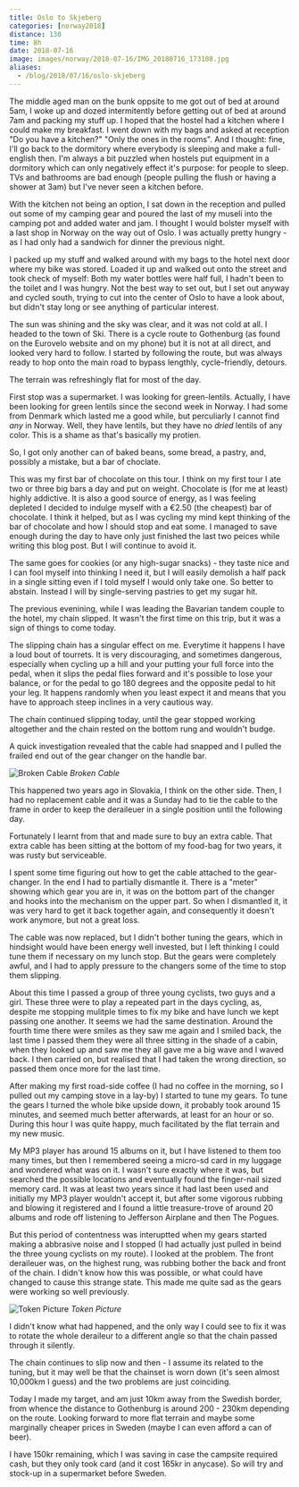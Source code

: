 ```yaml
---
title: Oslo to Skjeberg
categories: [norway2018]
distance: 130
time: 8h
date: 2018-07-16
image: images/norway/2018-07-16/IMG_20180716_173108.jpg
aliases:
  - /blog/2018/07/16/oslo-skjeberg
---
```



The middle aged man on the bunk oppsite to me got out of bed at around 5am, I
woke up and dozed intermitently before getting out of bed at around 7am and
packing my stuff up. I hoped that the hostel had a kitchen where I could make
my breakfast. I went down with my bags and asked at reception "Do you have a
kitchen?" "Only the ones in the rooms". And I thought: fine, I'll go back to the
dormitory where everybody is sleeping and make a full-english then. I'm always
a bit puzzled when hostels put equipment in a dormitory which can only
negatively effect it's purpose: for people to sleep. TVs and bathrooms are bad
enough (people pulling the flush or having a shower at 3am) but I've never
seen a kitchen before.

With the kitchen not being an option, I sat down in the reception and pulled
out some of my camping gear and poured the last of my museli into the camping
pot and added water and jam. I thought I would bolster myself with a last shop
in Norway on the way out of Oslo. I was actually pretty hungry - as I had only
had a sandwich for dinner the previous night.

I packed up my stuff and walked around with my bags to the hotel next door
where my bike was stored. Loaded it up and walked out onto the street and took
check of myself: Both my water bottles were half full, I hadn't been to the
toilet and I was hungry. Not the best way to set out, but I set out anyway and
cycled south, trying to cut into the center of Oslo to have a look about, but
didn't stay long or see anything of particular interest.

The sun was shining and the sky was clear, and it was not cold at all. I
headed to the town of Ski. There is a cycle route to Gothenburg (as found on
the Eurovelo website and on my phone) but it is not at all direct, and looked
very hard to follow. I started by following the route, but was always ready to
hop onto the main road to bypass lengthly, cycle-friendly, detours.

The terrain was refreshingly flat for most of the day.

First stop was a supermarket. I was looking for green-lentils. Actually, I
have been looking for green lentils since the second week in Norway. I had
some from Denmark which lasted me a good while, but perculiarly I cannot find
_any_ in Norway. Well, they have lentils, but they have no _dried_ lentils of
any color. This is a shame as that's basically my protien.

So, I got only another can of baked beans, some bread, a pastry, and, possibly
a mistake, but a bar of choclate.

This was my first bar of chocolate on this tour. I think on my first tour I
ate two or three big bars a day and put on weight. Chocolate is (for me at
least) highly addictive. It is also a good source of energy, as I was feeling
depleted I decided to indulge myself with a €2.50 (the cheapest) bar of
chocolate. I think it helped, but as I was cycling my mind kept thinking of
the bar of chocolate and how I should stop and eat some. I managed to save
enough during the day to have only just finished the last two peices while
writing this blog post. But I will continue to avoid it.

The same goes for cookies (or any high-sugar snacks) - they taste nice and I
can fool myself into thinking I need it, but I will easily demolish a half
pack in a single sitting even if I told myself I would only take one. So
better to abstain. Instead I will by single-serving pastries to get my sugar
hit.

The previous evenining, while I was leading the Bavarian tandem couple to the
hotel, my chain slipped. It wasn't the first time on this trip, but it was a
sign of things to come today.

The slipping chain has a singular effect on me. Everytime it happens I have a
loud bout of tourrets. It is very discouraging, and sometimes dangerous,
especially when cycling up a hill and your putting your full force into the
pedal, when it slips the pedal flies forward and it's possible to lose your
balance, or for the pedal to go 180 degrees and the opposite pedal to hit your
leg. It happens randomly when you least expect it and means that you have to
approach steep inclines in a very cautious way.

The chain continued slipping today, until the gear stopped working altogether
and the chain rested on the bottom rung and wouldn't budge.

A quick investigation revealed that the cable had snapped and I pulled the
frailed end out of the gear changer on the handle bar.
  
![Broken Cable](/images/norway/2018-07-16/IMG_20180716_111541.jpg)
*Broken Cable*

This happened two years ago in Slovakia, I think on the other side. Then, I
had no replacement cable and it was a Sunday had to tie the cable to the frame
in order to keep the deraileuer in a single position until the following day.

Fortunately I learnt from that and made sure to buy an extra cable. That extra
cable has been sitting at the bottom of my food-bag for two years, it was
rusty but serviceable.

I spent some time figuring out how to get the cable attached to the
gear-changer. In the end I had to partially dismantle it. There is a "meter"
showing which gear you are in, it was on the bottom part of the changer and
hooks into the mechanism on the upper part. So when I dismantled it, it was
very hard to get it back together again, and consequently it doesn't work
anymore, but not a great loss.

The cable was now replaced, but I didn't bother tuning the gears, which in
hindsight would have been energy well invested, but I left thinking I could
tune them if necessary on my lunch stop. But the gears were completely awful,
and I had to apply pressure to the changers some of the time to stop them
slipping.

About this time I passed a group of three young cyclists, two guys and a girl.
These three were to play a repeated part in the days cycling, as, despite me
stopping mulitple times to fix my bike and have lunch we kept passing one
another. It seems we had the same destination. Around the fourth time there
were smiles as they saw me again and I smiled back, the last time I passed
them they were all three sitting in the shade of a cabin, when they looked up
and saw me they all gave me a big wave and I waved back. I then carried on,
but realised that I had taken the wrong direction, so passed them once more
for the last time.

After making my first road-side coffee (I had no coffee in the morning, so I
pulled out my camping stove in a lay-by) I started to tune my gears. To tune
the gears I turned the whole bike upside down, it probably took around 15
minutes, and seemed much better afterwards, at least for an hour or so. During
this hour I was quite happy, much facilitated by the flat terrain and my new
music.

My MP3 player has around 15 albums on it, but I have listened to them too many
times, but then I remembered seeing a micro-sd card in my luggage and wondered
what was on it. I wasn't sure exactly where it was, but searched the possible
locations and eventually found the finger-nail sized memory card. It was at
least two years since it had last been used and initially my MP3 player
wouldn't accept it, but after some vigorous rubbing and blowing it registered
and I found a little treasure-trove of around 20 albums and rode off listening
to Jefferson Airplane and then The Pogues.

But this period of contentness was interuptted when my gears started making a
abbrasive noise and I stopped (I had actually just pulled in beind the three
young cyclists on my route). I looked at the problem. The front deraileuer
was, on the highest rung, was rubbing bother the back and front of the chain.
I didn't know how this was possible, or what could have changed to cause this
strange state. This made me quite sad as the gears were working so well
previously.

![Token Picture](/images/norway/2018-07-16/IMG_20180716_173108.jpg)
*Token Picture*

I didn't know what had happened, and the only way I could see to fix it was to
rotate the whole deraileur to a different angle so that the chain passed
through it silently.

The chain continues to slip now and then - I assume its related to the tuning,
but it may well be that the chainset is worn down (it's seen almost 10,000km I
guess) and the two problems are just coinciding.

Today I made my target, and am just 10km away from the Swedish border, from
whence the distance to Gothenburg is around 200 - 230km depending on the
route. Looking forward to more flat terrain and maybe some marginally cheaper
prices in Sweden (maybe I can even afford a can of beer).

I have 150kr remaining, which I was saving in case the campsite required cash,
but they only took card (and it cost 165kr in anycase). So will try and
stock-up in a supermarket before Sweden.
